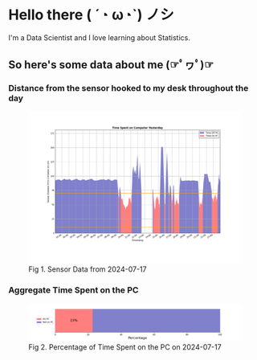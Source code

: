 
# Hello there ( ´◔ ω◔`) ノシ

I'm a Data Scientist and I love learning about Statistics.

## So here's some data about me (☞ﾟヮﾟ)☞


### Distance from the sensor hooked to my desk throughout the day
<figure>
  <picture>
    <source media="(prefers-color-scheme: dark)" srcset="Pi/readme/graphs/lineplot/dark-plot-2024-07-17.png">
    <source media="(prefers-color-scheme: light)" srcset="Pi/readme/graphs/lineplot/light-plot-2024-07-17.png">
    <img alt="Shows a black logo in light color mode and a white one in dark color mode." src="Pi/readme/graphs/lineplot/light-plot-2024-07-17.png">
  </picture>
  <figcaption>Fig 1. Sensor Data from 2024-07-17</figcaption>
</figure>



### Aggregate Time Spent on the PC
<figure>
  <picture>
    <source media="(prefers-color-scheme: dark)" srcset="Pi/readme/graphs/barplot/dark-plot-2024-07-17.png">
    <source media="(prefers-color-scheme: light)" srcset="Pi/readme/graphs/barplot/light-plot-2024-07-17.png">
    <img alt="Shows a black logo in light color mode and a white one in dark color mode." src="Pi/readme/graphs/barplot/light-plot-2024-07-17.png">
  </picture>
  <figcaption>Fig 2. Percentage of Time Spent on the PC on 2024-07-17</figcaption>
</figure>
